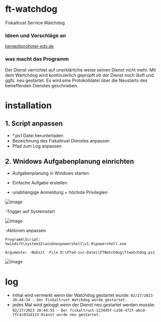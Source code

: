 # ft-watchdog
Fiskaltrust Service Watchdog

### Ideen und Vorschläge an
berge@prohotel-edv.de

### was macht das Programm
Der Dienst verrichtet auf unerklärliche weise seinen Dienst nicht mehr. Mit dem Wartchdog wird kontinuierlich geprüpft ob der Dienst noch läuft und ggfs. neu gestartet. Es wird eine Protokolldatei über die Neustarts des betreffenden Dienstes geschrieben.

# installation
## 1. Script anpassen
- *.ps1 Datei herunterladen
- Bezeichnung des Fiskaltrust Dienstes anpassen
- Pfad zum Log anpassen

## 2. Wnidows Aufgabenplanung einrichten
- Aufgabenplanung in Windows starten

- Einfache Aufgabe erstellen

- unabhängige Anmeldung + höchste Privilegien

![image](https://user-images.githubusercontent.com/57839498/221669379-95dd119a-e393-4beb-9b8f-0c3b2b1d69a5.png)

-Trigger auf Systemstart

![image](https://user-images.githubusercontent.com/57839498/221669502-789d8cbb-429e-4359-94b8-6dd23ce1e899.png)

-Aktionen anpassen

```Programm\Script: %windir%\system32\windowspowershell\v1.0\powershell.exe```

```Argumente: -NoExit -File D:\Pfad-zur-Datei\FTWatchdog\ftwatchdog.ps1```

![image](https://user-images.githubusercontent.com/57839498/221669689-91cdb457-abaa-4c3f-b449-355e9eb676f7.png)

# log
- Initial wird vermerkt wenn der Watchdog gestartet wurde: ```02/27/2023 20:44:34 - Der Fiskaltrust Watchdog wurde gestartet.```
- jedes Mal wird geloggt wenn der Dienst neu gestartet werden musste: ```02/27/2023 20:44:55 - Der fiskaltrust-123445f-ca50-472f-abcd-7fc4c031d123-Dienst wurde neu gestartet.```
